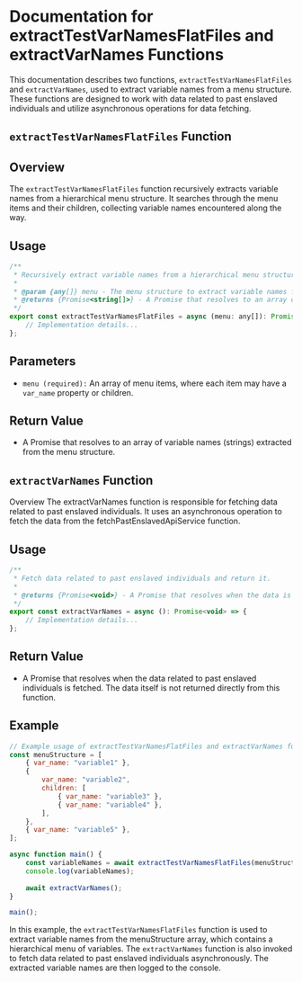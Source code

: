 # Documentation for extractTestVarNamesFlatFiles and extractVarNames Functions

This documentation describes two functions, `extractTestVarNamesFlatFiles` and `extractVarNames`, used to extract variable names from a menu structure. These functions are designed to work with data related to past enslaved individuals and utilize asynchronous operations for data fetching.

## `extractTestVarNamesFlatFiles` Function
## Overview
The `extractTestVarNamesFlatFiles` function recursively extracts variable names from a hierarchical menu structure. It searches through the menu items and their children, collecting variable names encountered along the way.

## Usage
```jsx
/**
 * Recursively extract variable names from a hierarchical menu structure.
 *
 * @param {any[]} menu - The menu structure to extract variable names from.
 * @returns {Promise<string[]>} - A Promise that resolves to an array of variable names.
 */
export const extractTestVarNamesFlatFiles = async (menu: any[]): Promise<string[]> => {
    // Implementation details...
};
```

## Parameters
- `menu (required):` An array of menu items, where each item may have a `var_name` property or children.

## Return Value
- A Promise that resolves to an array of variable names (strings) extracted from the menu structure.

## `extractVarNames` Function
Overview
The extractVarNames function is responsible for fetching data related to past enslaved individuals. It uses an asynchronous operation to fetch the data from the fetchPastEnslavedApiService function.

## Usage

```jsx
/**
 * Fetch data related to past enslaved individuals and return it.
 *
 * @returns {Promise<void>} - A Promise that resolves when the data is fetched.
 */
export const extractVarNames = async (): Promise<void> => {
    // Implementation details...
};
```
## Return Value
- A Promise that resolves when the data related to past enslaved individuals is fetched. The data itself is not returned directly from this function.

## Example
```jsx
// Example usage of extractTestVarNamesFlatFiles and extractVarNames functions
const menuStructure = [
    { var_name: "variable1" },
    {
        var_name: "variable2",
        children: [
            { var_name: "variable3" },
            { var_name: "variable4" },
        ],
    },
    { var_name: "variable5" },
];

async function main() {
    const variableNames = await extractTestVarNamesFlatFiles(menuStructure);
    console.log(variableNames);
    
    await extractVarNames();
}

main();
```

In this example, the `extractTestVarNamesFlatFiles` function is used to extract variable names from the menuStructure array, which contains a hierarchical menu of variables. The `extractVarNames` function is also invoked to fetch data related to past enslaved individuals asynchronously. The extracted variable names are then logged to the console.